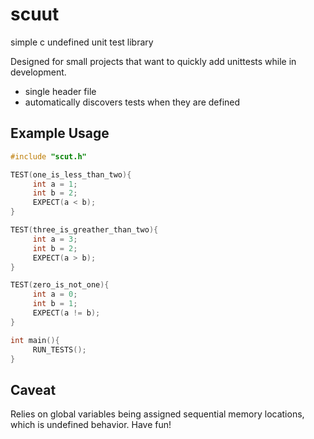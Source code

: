 # scuut
simple c undefined unit test library  
  
Designed for small projects that want to quickly add unittests while in development.
 - single header file
 - automatically discovers tests when they are defined

## Example Usage
```c
#include "scut.h"

TEST(one_is_less_than_two){
     int a = 1;
     int b = 2;
     EXPECT(a < b);
}

TEST(three_is_greather_than_two){
     int a = 3;
     int b = 2;
     EXPECT(a > b);
}

TEST(zero_is_not_one){
     int a = 0;
     int b = 1;
     EXPECT(a != b);
}

int main(){
     RUN_TESTS();
}
```

## Caveat
Relies on global variables being assigned sequential memory locations, which is undefined behavior. Have fun!
